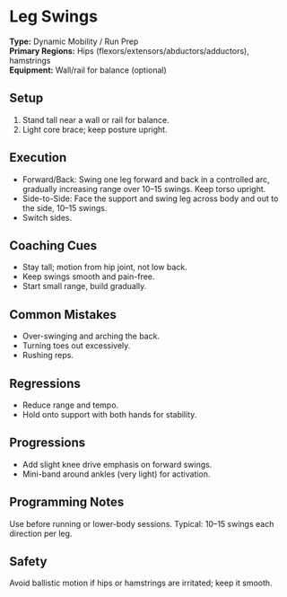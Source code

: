 # Leg Swings

**Type:** Dynamic Mobility / Run Prep  
**Primary Regions:** Hips (flexors/extensors/abductors/adductors), hamstrings  
**Equipment:** Wall/rail for balance (optional)

## Setup
1. Stand tall near a wall or rail for balance.  
2. Light core brace; keep posture upright.

## Execution
- Forward/Back: Swing one leg forward and back in a controlled arc, gradually increasing range over 10–15 swings. Keep torso upright.  
- Side-to-Side: Face the support and swing leg across body and out to the side, 10–15 swings.  
- Switch sides.

## Coaching Cues
- Stay tall; motion from hip joint, not low back.  
- Keep swings smooth and pain-free.  
- Start small range, build gradually.

## Common Mistakes
- Over-swinging and arching the back.  
- Turning toes out excessively.  
- Rushing reps.

## Regressions
- Reduce range and tempo.  
- Hold onto support with both hands for stability.

## Progressions
- Add slight knee drive emphasis on forward swings.  
- Mini-band around ankles (very light) for activation.

## Programming Notes
Use before running or lower-body sessions. Typical: 10–15 swings each direction per leg.

## Safety
Avoid ballistic motion if hips or hamstrings are irritated; keep it smooth.
